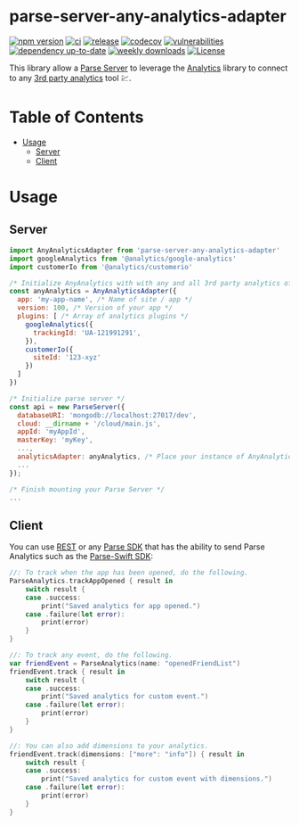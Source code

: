 # parse-server-any-analytics-adapter
<!-- netreconlab/parse-server-any-analytics-adapter -->

[![npm version](https://badge.fury.io/js/parse-server-any-analytics-adapter.svg)](https://badge.fury.io/js/parse-server-any-analytics-adapter)
[![ci](https://github.com/netreconlab/parse-server-any-analytics-adapter/actions/workflows/ci.yml/badge.svg?branch=main)](https://github.com/netreconlab/parse-server-any-analytics-adapter/actions/workflows/ci.yml)
[![release](https://github.com/netreconlab/parse-server-any-analytics-adapter/actions/workflows/release.yml/badge.svg?branch=main)](https://github.com/netreconlab/parse-server-any-analytics-adapter/actions/workflows/release.yml)
[![codecov](https://codecov.io/gh/netreconlab/parse-server-any-analytics-adapter/branch/main/graph/badge.svg)](https://codecov.io/gh/netreconlab/parse-server-any-analytics-adapter)
[![vulnerabilities](https://snyk.io/test/github/netreconlab/parse-server-any-analytics-adapter/badge.svg)](https://snyk.io/test/github/netreconlab/parse-server-any-analytics-adapter)
[![dependency up-to-date](https://img.shields.io/librariesio/release/npm/parse-server-any-analytics-adapter)](https://libraries.io/npm/parse-server-any-analytics-adapter)
[![weekly downloads](https://img.shields.io/npm/dw/parse-server-any-analytics-adapter)](https://www.npmjs.com/package/parse-server-any-analytics-adapter)
[![License](https://img.shields.io/badge/license-MIT-green.svg?style=flat)](https://github.com/netreconlab/parse-server-any-analytics-adapter/#license)

This library allow a [Parse Server](https://github.com/parse-community/parse-server) to leverage the [Analytics](https://github.com/DavidWells/analytics) library to connect to any [3rd party analytics](https://getanalytics.io/plugins/) tool :chart:.

# Table of Contents <!-- omit in toc -->

- [Usage](#usage)
  - [Server](#server) 
  - [Client](#client)


# Usage
## Server

```javascript
import AnyAnalyticsAdapter from 'parse-server-any-analytics-adapter'
import googleAnalytics from '@analytics/google-analytics'
import customerIo from '@analytics/customerio'

/* Initialize AnyAnalytics with with any and all 3rd party analytics of your choosing. */
const anyAnalytics = AnyAnalyticsAdapter({
  app: 'my-app-name', /* Name of site / app */
  version: 100, /* Version of your app */
  plugins: [ /* Array of analytics plugins */
    googleAnalytics({
      trackingId: 'UA-121991291',
    }),
    customerIo({
      siteId: '123-xyz'
    })
  ]
})

/* Initialize parse server */
const api = new ParseServer({
  databaseURI: 'mongodb://localhost:27017/dev',
  cloud: __dirname + '/cloud/main.js',
  appId: 'myAppId',
  masterKey: 'myKey',
  ...,
  analyticsAdapter: anyAnalytics, /* Place your instance of AnyAnalytics here. */
  ...
});

/* Finish mounting your Parse Server */
...
```

## Client

You can use [REST](https://docs.parseplatform.org/rest/guide/#analytics) or any [Parse SDK](https://parseplatform.org/#sdks) that has the ability to send Parse Analytics such as the [Parse-Swift SDK](https://github.com/parse-community/Parse-Swift/blob/main/ParseSwift.playground/Pages/16%20-%20Analytics.xcplaygroundpage/Contents.swift):

```swift
//: To track when the app has been opened, do the following.
ParseAnalytics.trackAppOpened { result in
    switch result {
    case .success:
        print("Saved analytics for app opened.")
    case .failure(let error):
        print(error)
    }
}

//: To track any event, do the following.
var friendEvent = ParseAnalytics(name: "openedFriendList")
friendEvent.track { result in
    switch result {
    case .success:
        print("Saved analytics for custom event.")
    case .failure(let error):
        print(error)
    }
}

//: You can also add dimensions to your analytics.
friendEvent.track(dimensions: ["more": "info"]) { result in
    switch result {
    case .success:
        print("Saved analytics for custom event with dimensions.")
    case .failure(let error):
        print(error)
    }
} 
```
